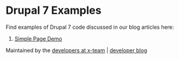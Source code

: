 # Drupal 7 Examples

Find examples of Drupal 7 code discussed in our blog articles here:

1. [Simple Page Demo](simple_page_demo)

Maintained by the [developers at x-team](https://www.x-team.com) | [developer blog](https://www.x-team.com/blog/)
